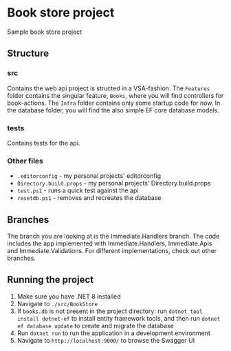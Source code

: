# Book store project

Sample book store project

## Structure
### src
Contains the web api project is structed in a VSA-fashion.
The `Features` folder contains the singular feature, `Books`, where you will find controllers for book-actions.
The `Infra` folder contains only some startup code for now.
In the database folder, you will find the also simple EF core database models.

### tests
Contains tests for the api.

### Other files
- `.editorconfig` - my personal projects' editorconfig
- `Directory.build.props` - my personal projects' Directory.build.props
- `test.ps1` - runs a quick test against the api
- `resetdb.ps1` - removes and recreates the database

## Branches
The branch you are looking at is the Immediate.Handlers branch.
The code includes the app implemented with Immediate.Handlers, Immediate.Apis and Immediate.Validations.
For different implementations, check out other branches.

## Running the project
1. Make sure you have .NET 8 installed
2. Navigate to `./src/BookStore`
3. If `books.db` is not present in the project directory: run `dotnet tool install dotnet-ef` to install entity framework tools, and then run `dotnet ef database update` to create and migrate the database
4. Run `dotnet run` to run the application in a development environment
5. Navigate to `http://localhost:9000/` to browse the Swagger UI
